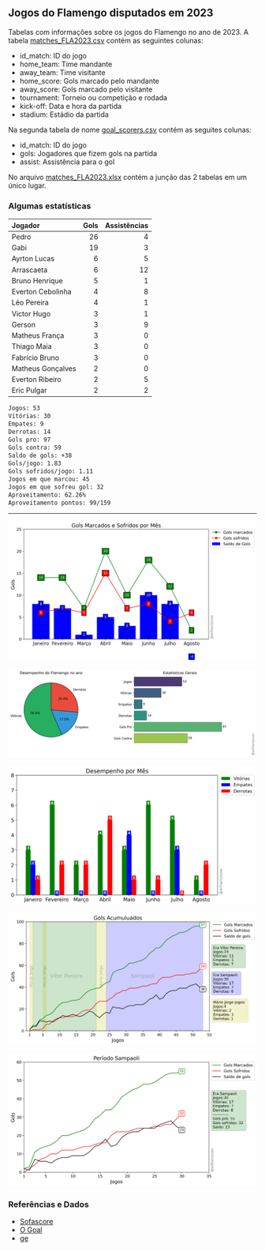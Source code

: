 ## Jogos do Flamengo disputados em 2023

Tabelas com informações sobre os jogos do Flamengo no ano de 2023. A tabela [matches_FLA2023.csv](https://github.com/williamjouse/jogos-Flamengo-2023/blob/main/data/matches_FLA2023.csv)
contém as seguintes colunas:

- id_match: ID do jogo
- home_team: Time mandante
- away_team: Time visitante
- home_score: Gols marcado pelo mandante
- away_score: Gols marcado pelo visitante
- tournament: Torneio ou competição e rodada
- kick-off: Data e hora da partida
- stadium: Estádio da partida


Na segunda tabela de nome [goal_scorers.csv](https://github.com/williamjouse/jogos-Flamengo-2023/blob/main/data/goal_scorers.csv) contém as seguites colunas:

- id_match: ID do jogo
- gols: Jogadores que fizem gols na partida
- assist: Assistência para o gol


No arquivo [matches_FLA2023.xlsx](https://github.com/williamjouse/jogos-Flamengo-2023/blob/main/data/matches_FLA2023.xlsx) contém a junção das 2 tabelas em um único lugar.




### Algumas estatísticas

| Jogador           |   Gols |   Assistências |
|:------------------|-------:|---------------:|
| Pedro             |     26 |              4 |
| Gabi              |     19 |              3 |
| Ayrton Lucas      |      6 |              5 |
| Arrascaeta        |      6 |             12 |
| Bruno Henrique    |      5 |              1 |
| Everton Cebolinha |      4 |              8 |
| Léo Pereira       |      4 |              1 |
| Victor Hugo       |      3 |              1 |
| Gerson            |      3 |              9 |
| Matheus França    |      3 |              0 |
| Thiago Maia       |      3 |              0 |
| Fabrício Bruno    |      3 |              0 |
| Matheus Gonçalves |      2 |              0 |
| Everton Ribeiro   |      2 |              5 |
| Eric Pulgar       |      2 |              2 |



```
Jogos: 53
Vitórias: 30
Empates: 9
Derrotas: 14 
Gols pro: 97
Gols contra: 59
Saldo de gols: +38
Gols/jogo: 1.83
Gols sofridos/jogo: 1.11
Jogos em que marcou: 45
Jogos em que sofreu gol: 32 
Aproveitamento: 62.26%
Aproveitamento pontos: 99/159
```


----


![img1.png](figures/figure.png)

![img1.png](figures/figure2.png)

![img1.png](figures/figure3.png)

![img1.png](figures/figure4.png)

![img1.png](figures/figure6.png)


### Referências e Dados

- [Sofascore](https://www.sofascore.com/)
- [O Goal](https://www.ogol.com.br)
- [ge](https://ge.globo.com/)